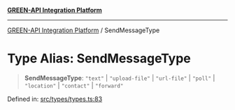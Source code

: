 [**GREEN-API Integration Platform**](../README.md)

***

[GREEN-API Integration Platform](../globals.md) / SendMessageType

# Type Alias: SendMessageType

> **SendMessageType**: `"text"` \| `"upload-file"` \| `"url-file"` \| `"poll"` \| `"location"` \| `"contact"` \| `"forward"`

Defined in: [src/types/types.ts:83](https://github.com/green-api/greenapi-integration/blob/65d246f492cf703d5fb1135013cb3aaba77514dc/src/types/types.ts#L83)
